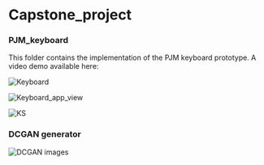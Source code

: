 # Capstone_project




### PJM_keyboard

This folder contains the implementation of the PJM keyboard prototype. A video demo available here: 

![Keyboard](https://i.ibb.co/hVxZGnR/Screenshot-2021-03-14-at-15-38-11.png) 

![Keyboard_app_view](https://i.ibb.co/1ZYQnjk/Screenshot-2021-03-14-at-16-04-27.png)

![KS](https://i.ibb.co/s2sBk8y/Screenshot-2021-03-14-at-19-38-32.png)


### DCGAN generator 

![DCGAN images](https://i.ibb.co/cDX12JX/Screenshot-2021-03-14-at-16-13-25.png)




#### 
